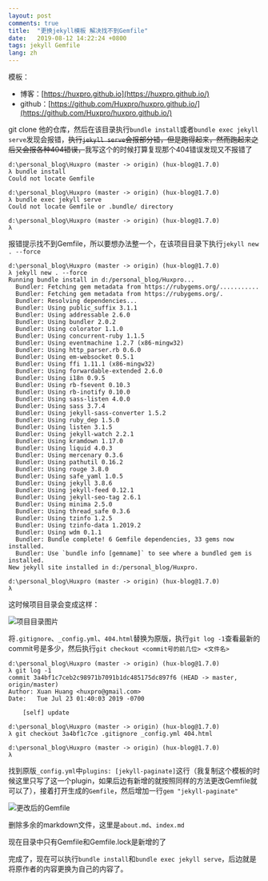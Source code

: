 ```yaml
---
layout: post
comments: true
title:  "更换jekyll模板 解决找不到Gemfile"
date:   2019-08-12 14:22:24 +0800
tags: jekyll Gemfile
lang: zh
---
```


模板：
- 博客：[https://huxpro.github.io](https://huxpro.github.io/)
- github：[https://github.com/Huxpro/huxpro.github.io/](https://github.com/Huxpro/huxpro.github.io/)

git clone 他的仓库，然后在该目录执行`bundle install`或者`bundle exec jekyll serve`发现会报错，~~执行`jekyll serve`会报部分错，但是跑得起来，然而跑起来之后又会报各种404错误，~~我写这个的时候打算复现那个404错误发现又不报错了

```
d:\personal_blog\Huxpro (master -> origin) (hux-blog@1.7.0)
λ bundle install
Could not locate Gemfile

d:\personal_blog\Huxpro (master -> origin) (hux-blog@1.7.0)
λ bundle exec jekyll serve
Could not locate Gemfile or .bundle/ directory

d:\personal_blog\Huxpro (master -> origin) (hux-blog@1.7.0)
λ
```

报错提示找不到Gemfile，所以要想办法整一个，在该项目目录下执行`jekyll new . --force`

```
d:\personal_blog\Huxpro (master -> origin) (hux-blog@1.7.0)
λ jekyll new . --force
Running bundle install in d:/personal_blog/Huxpro...
  Bundler: Fetching gem metadata from https://rubygems.org/...........
  Bundler: Fetching gem metadata from https://rubygems.org/.
  Bundler: Resolving dependencies...
  Bundler: Using public_suffix 3.1.1
  Bundler: Using addressable 2.6.0
  Bundler: Using bundler 2.0.2
  Bundler: Using colorator 1.1.0
  Bundler: Using concurrent-ruby 1.1.5
  Bundler: Using eventmachine 1.2.7 (x86-mingw32)
  Bundler: Using http_parser.rb 0.6.0
  Bundler: Using em-websocket 0.5.1
  Bundler: Using ffi 1.11.1 (x86-mingw32)
  Bundler: Using forwardable-extended 2.6.0
  Bundler: Using i18n 0.9.5
  Bundler: Using rb-fsevent 0.10.3
  Bundler: Using rb-inotify 0.10.0
  Bundler: Using sass-listen 4.0.0
  Bundler: Using sass 3.7.4
  Bundler: Using jekyll-sass-converter 1.5.2
  Bundler: Using ruby_dep 1.5.0
  Bundler: Using listen 3.1.5
  Bundler: Using jekyll-watch 2.2.1
  Bundler: Using kramdown 1.17.0
  Bundler: Using liquid 4.0.3
  Bundler: Using mercenary 0.3.6
  Bundler: Using pathutil 0.16.2
  Bundler: Using rouge 3.8.0
  Bundler: Using safe_yaml 1.0.5
  Bundler: Using jekyll 3.8.6
  Bundler: Using jekyll-feed 0.12.1
  Bundler: Using jekyll-seo-tag 2.6.1
  Bundler: Using minima 2.5.0
  Bundler: Using thread_safe 0.3.6
  Bundler: Using tzinfo 1.2.5
  Bundler: Using tzinfo-data 1.2019.2
  Bundler: Using wdm 0.1.1
  Bundler: Bundle complete! 6 Gemfile dependencies, 33 gems now installed.
  Bundler: Use `bundle info [gemname]` to see where a bundled gem is installed.
New jekyll site installed in d:/personal_blog/Huxpro.

d:\personal_blog\Huxpro (master -> origin) (hux-blog@1.7.0)
λ
```

这时候项目目录会变成这样：

![项目目录图片](https://s2.ax1x.com/2019/08/12/ezrrOU.png)

将`.gitignore`、`_config.yml`、`404.html`替换为原版，执行`git log -1`查看最新的commit号是多少，然后执行`git checkout <commit号的前几位> <文件名>`

```
d:\personal_blog\Huxpro (master -> origin) (hux-blog@1.7.0)
λ git log -1
commit 3a4bf1c7ceb2c98971b7091b1dc485175dc897f6 (HEAD -> master, origin/master)
Author: Xuan Huang <huxpro@gmail.com>
Date:   Tue Jul 23 01:40:03 2019 -0700

    [self] update

d:\personal_blog\Huxpro (master -> origin) (hux-blog@1.7.0)
λ git checkout 3a4bf1c7ce .gitignore _config.yml 404.html

d:\personal_blog\Huxpro (master -> origin) (hux-blog@1.7.0)
λ
```

找到原版`_config.yml`中`plugins: [jekyll-paginate]`这行（我复制这个模板的时候这里只写了这一个plugin，如果后边有新增的就按照同样的方法更改Gemfile就可以了），接着打开生成的`Gemfile`，然后增加一行`gem "jekyll-paginate"`

![更改后的Gemfile](https://s2.ax1x.com/2019/08/12/ezh6vd.png)

删除多余的markdown文件，这里是`about.md`、`index.md`

现在目录中只有Gemfile和Gemfile.lock是新增的了

完成了，现在可以执行`bundle install`和`bundle exec jekyll serve`，后边就是将原作者的内容更换为自己的内容了。

